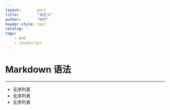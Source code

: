 ```yaml
---
layout:       post
title:        "自定义"  
author:       "WYP"    
header-style: text
catalog:
tags:
    - Web
    - JavaScript
---
```


# Markdown 语法
---
- 无序列表
- 无序列表
- 无序列表
